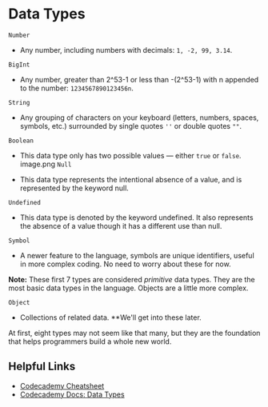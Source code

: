 # Data Types

`Number`

- Any number, including numbers with decimals: `1, -2, 99, 3.14`.

`BigInt`

- Any number, greater than 2^53-1 or less than -(2^53-1) with n appended to the number: `1234567890123456n`.

`String`

- Any grouping of characters on your keyboard (letters, numbers, spaces, symbols, etc.) surrounded by single quotes `''` or double quotes `""`.

`Boolean`

- This data type only has two possible values — either `true` or `false`.
image.png
`Null`

- This data type represents the intentional absence of a value, and is represented by the keyword null.

`Undefined`

- This data type is denoted by the keyword undefined. It also represents the absence of a value though it has a different use than null.

`Symbol`

- A newer feature to the language, symbols are unique identifiers, useful in more complex coding. No need to worry about these for now.

**Note:** These first 7 types are considered *primitive* data types. They are the most basic data types in the language. Objects are a little more complex.

`Object`

- Collections of related data. **We'll get into these later.

At first, eight types may not seem like that many, but they are the foundation that helps programmers build a whole new world.

## Helpful Links

- [Codecademy Cheatsheet](https://www.codecademy.com/learn/introduction-to-javascript/modules/learn-javascript-introduction/cheatsheet)
- [Codecademy Docs: Data Types](https://www.codecademy.com/resources/docs/javascript/data-types?page_ref=catalog)
